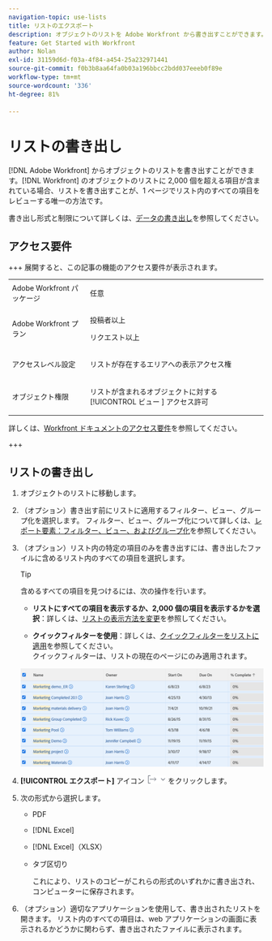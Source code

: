 ```yaml
---
navigation-topic: use-lists
title: リストのエクスポート
description: オブジェクトのリストを Adobe Workfront から書き出すことができます。Workfront のオブジェクトのリストに 2,000 個を超える項目が含まれている場合、リストを書き出すことが、1 ページでリスト内のすべての項目をレビューする唯一の方法です。
feature: Get Started with Workfront
author: Nolan
exl-id: 31159d6d-f03a-4f84-a454-25a232971441
source-git-commit: f0b3b8aa64fa0b03a196bbcc2bdd037eeeb0f89e
workflow-type: tm+mt
source-wordcount: '336'
ht-degree: 81%

---
```


# リストの書き出し

<!--Audited: 11/2024-->

[!DNL Adobe Workfront] からオブジェクトのリストを書き出すことができます。[!DNL Workfront] のオブジェクトのリストに 2,000 個を超える項目が含まれている場合、リストを書き出すことが、1 ページでリスト内のすべての項目をレビューする唯一の方法です。

書き出し形式と制限について詳しくは、[データの書き出し](../../../reports-and-dashboards/reports/creating-and-managing-reports/export-data.md)を参照してください。

## アクセス要件

+++ 展開すると、この記事の機能のアクセス要件が表示されます。 

<table style="table-layout:auto"> 
 <col> 
 <col> 
 <tbody> 
  <tr> 
   <td role="rowheader">Adobe Workfront パッケージ</td> 
   <td> <p>任意</p> </td> 
  </tr> 
  <tr> 
   <td role="rowheader">Adobe Workfront プラン</td> 
   <td> 
   <p>投稿者以上 </p>
   <p>リクエスト以上</p>
   </td> 
  </tr> 
  <tr> 
   <td role="rowheader">アクセスレベル設定</td> 
   <td> <p>リストが存在するエリアへの表示アクセス権</p></td> 
  </tr> 
  <tr> 
   <td role="rowheader">オブジェクト権限</td> 
   <td> <p>リストが含まれるオブジェクトに対する [!UICONTROL ビュー ] アクセス許可</p>  </td> 
  </tr> 
 </tbody> 
</table>

詳しくは、[Workfront ドキュメントのアクセス要件](/help/quicksilver/administration-and-setup/add-users/access-levels-and-object-permissions/access-level-requirements-in-documentation.md)を参照してください。

+++

## リストの書き出し

1. オブジェクトのリストに移動します。
1. （オプション）書き出す前にリストに適用するフィルター、ビュー、グループ化を選択します。
フィルター、ビュー、グループ化について詳しくは、[レポート要素：フィルター、ビュー、およびグループ化](../../../reports-and-dashboards/reports/reporting-elements/reporting-elements-filters-views-groupings.md)を参照してください。

1. （オプション）リスト内の特定の項目のみを書き出すには、書き出したファイルに含めるリスト内のすべての項目を選択します。

   >[!TIP]
   >
   >含めるすべての項目を見つけるには、次の操作を行います。
   >
   >   
   >   
   >   * **リストにすべての項目を表示するか、2,000 個の項目を表示するかを選択**：詳しくは、[リストの表示方法を変更](../../../workfront-basics/navigate-workfront/use-lists/modify-list-display.md)を参照してください。
   >   
   >   * **クイックフィルターを使用**：詳しくは、[クイックフィルターをリストに適用](../../../workfront-basics/navigate-workfront/use-lists/apply-quick-filter-list.md)を参照してください。\
   >     クイックフィルターは、リストの現在のページにのみ適用されます。


   ![select_all_projects_with_highlight__1_.png](assets/select-all-projects-with-highlight--1--350x173.png)

1. **[!UICONTROL エクスポート]** アイコン ![ エクスポート ](assets/export.png) をクリックします。

1. 次の形式から選択します。

   * PDF
   * [!DNL Excel]
   * [!DNL Excel]（XLSX）
   * タブ区切り

     これにより、リストのコピーがこれらの形式のいずれかに書き出され、コンピューターに保存されます。

1. （オプション）適切なアプリケーションを使用して、書き出されたリストを開きます。
リスト内のすべての項目は、web アプリケーションの画面に表示されるかどうかに関わらず、書き出されたファイルに表示されます。
